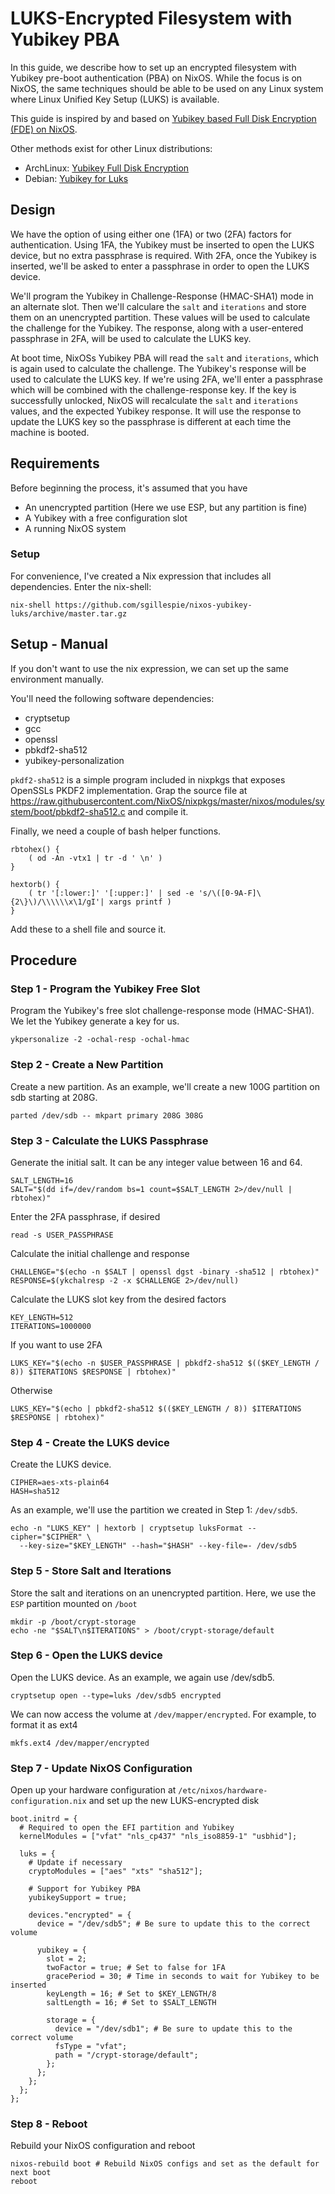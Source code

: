 # LUKS-Encrypted Filesystem with Yubikey PBA
In this guide, we describe how to set up an encrypted filesystem with Yubikey pre-boot authentication (PBA) on NixOS. While the focus is on NixOS, the same techniques should be able to be used on any Linux system where Linux Unified Key Setup (LUKS) is available.

This guide is inspired by and based on [Yubikey based Full Disk Encryption (FDE) on NixOS](https://nixos.wiki/wiki/Yubikey_based_Full_Disk_Encryption_(FDE)_on_NixOS).

Other methods exist for other Linux distributions:

 * ArchLinux: [Yubikey Full Disk Encryption](https://github.com/agherzan/yubikey-full-disk-encryption)
 * Debian: [Yubikey for Luks](https://github.com/cornelinux/yubikey-luks)

## Design
We have the option of using either one (1FA) or two (2FA) factors for authentication. Using 1FA, the Yubikey must be inserted to open the LUKS device, but no extra passphrase is required. With 2FA, once the Yubikey is inserted, we'll be asked to enter a passphrase in order to open the LUKS device.

We'll program the Yubikey in Challenge-Response (HMAC-SHA1) mode in an alternate slot. Then we'll calculare the `salt` and `iterations` and store them on an unencrypted partition. These values will be used to calculate the challenge for the Yubikey. The response, along with a user-entered passphrase in 2FA, will be used to calculate the LUKS key.

At boot time, NixOSs Yubikey PBA will read the `salt` and `iterations`, which is again used to calculate the challenge. The Yubikey's response will be used to calculate the LUKS key. If we're using 2FA, we'll enter a passphrase which will be combined with the challenge-response key. If the key is successfully unlocked, NixOS will recalculate the `salt` and `iterations` values, and the expected Yubikey response. It will use the response to update the LUKS key so the passphrase is different at each time the machine is booted.

## Requirements
Before beginning the process, it's assumed that you have

 * An unencrypted partition (Here we use ESP, but any partition is fine)
 * A Yubikey with a free configuration slot
 * A running NixOS system
 
### Setup
For convenience, I've created a Nix expression that includes all dependencies. Enter the nix-shell:

    nix-shell https://github.com/sgillespie/nixos-yubikey-luks/archive/master.tar.gz

## Setup - Manual
If you don't want to use the nix expression, we can set up the same environment manually.

You'll need the following software dependencies:

 * cryptsetup
 * gcc
 * openssl
 * pbkdf2-sha512
 * yubikey-personalization
 
`pkdf2-sha512` is a simple program included in nixpkgs that exposes OpenSSLs PKDF2 implementation. Grap the source file at https://raw.githubusercontent.com/NixOS/nixpkgs/master/nixos/modules/system/boot/pbkdf2-sha512.c and compile it.

Finally, we need a couple of bash helper functions.

    rbtohex() {
        ( od -An -vtx1 | tr -d ' \n' )
    }

    hextorb() {
        ( tr '[:lower:]' '[:upper:]' | sed -e 's/\([0-9A-F]\{2\}\)/\\\\\\x\1/gI'| xargs printf )
    }

Add these to a shell file and source it.

## Procedure
### Step 1 - Program the Yubikey Free Slot
Program the Yubikey's free slot challenge-response mode (HMAC-SHA1). We let the Yubikey generate a key for us.

    ykpersonalize -2 -ochal-resp -ochal-hmac

### Step 2 - Create a New Partition
Create a new partition. As an example, we'll create a new 100G partition on sdb starting at 208G.

    parted /dev/sdb -- mkpart primary 208G 308G

### Step 3 - Calculate the LUKS Passphrase
Generate the initial salt. It can be any integer value between 16 and 64.

    SALT_LENGTH=16
    SALT="$(dd if=/dev/random bs=1 count=$SALT_LENGTH 2>/dev/null | rbtohex)"
    
Enter the 2FA passphrase, if desired

    read -s USER_PASSPHRASE
    
Calculate the initial challenge and response

    CHALLENGE="$(echo -n $SALT | openssl dgst -binary -sha512 | rbtohex)"
    RESPONSE=$(ykchalresp -2 -x $CHALLENGE 2>/dev/null)
    
Calculate the LUKS slot key from the desired factors

    KEY_LENGTH=512
    ITERATIONS=1000000
    
If you want to use 2FA

    LUKS_KEY="$(echo -n $USER_PASSPHRASE | pbkdf2-sha512 $(($KEY_LENGTH / 8)) $ITERATIONS $RESPONSE | rbtohex)"

Otherwise
    
    LUKS_KEY="$(echo | pbkdf2-sha512 $(($KEY_LENGTH / 8)) $ITERATIONS $RESPONSE | rbtohex)"

### Step 4 - Create the LUKS device
Create the LUKS device. 

    CIPHER=aes-xts-plain64
    HASH=sha512
    
As an example, we'll use the partition we created in Step 1: `/dev/sdb5`.
    
    echo -n "LUKS_KEY" | hextorb | cryptsetup luksFormat --cipher="$CIPHER" \ 
      --key-size="$KEY_LENGTH" --hash="$HASH" --key-file=- /dev/sdb5

### Step 5 - Store Salt and Iterations
Store the salt and iterations on an unencrypted partition. Here, we use the `ESP` partition mounted on `/boot`

    mkdir -p /boot/crypt-storage
    echo -ne "$SALT\n$ITERATIONS" > /boot/crypt-storage/default
  
### Step 6 - Open the LUKS device
Open the LUKS device. As an example, we again use /dev/sdb5.

    cryptsetup open --type=luks /dev/sdb5 encrypted
    
We can now access the volume at `/dev/mapper/encrypted`. For example, to format it as ext4

    mkfs.ext4 /dev/mapper/encrypted

### Step 7 - Update NixOS Configuration
Open up your hardware configuration at `/etc/nixos/hardware-configuration.nix` and set up the new LUKS-encrypted disk

    boot.initrd = {
      # Required to open the EFI partition and Yubikey
      kernelModules = ["vfat" "nls_cp437" "nls_iso8859-1" "usbhid"];
      
      luks = {
        # Update if necessary
        cryptoModules = ["aes" "xts" "sha512"];
        
        # Support for Yubikey PBA
        yubikeySupport = true;
        
        devices."encrypted" = {
          device = "/dev/sdb5"; # Be sure to update this to the correct volume
          
          yubikey = {
            slot = 2;
            twoFactor = true; # Set to false for 1FA
            gracePeriod = 30; # Time in seconds to wait for Yubikey to be inserted
            keyLength = 16; # Set to $KEY_LENGTH/8
            saltLength = 16; # Set to $SALT_LENGTH
            
            storage = {
              device = "/dev/sdb1"; # Be sure to update this to the correct volume
              fsType = "vfat";
              path = "/crypt-storage/default";
            };
          };
        };
      };
    };
   
### Step 8 - Reboot
Rebuild your NixOS configuration and reboot

    nixos-rebuild boot # Rebuild NixOS configs and set as the default for next boot
    reboot
